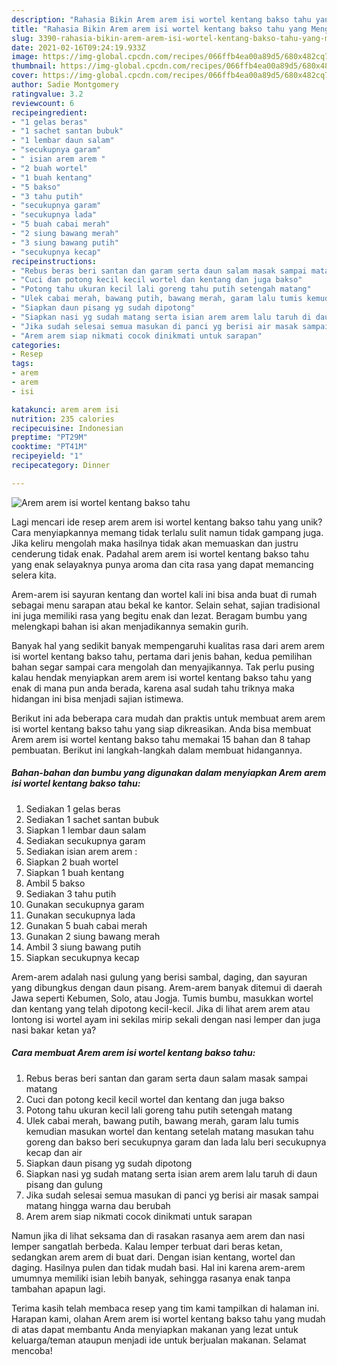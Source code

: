 ```yaml
---
description: "Rahasia Bikin Arem arem isi wortel kentang bakso tahu yang Menggugah Selera"
title: "Rahasia Bikin Arem arem isi wortel kentang bakso tahu yang Menggugah Selera"
slug: 3390-rahasia-bikin-arem-arem-isi-wortel-kentang-bakso-tahu-yang-menggugah-selera
date: 2021-02-16T09:24:19.933Z
image: https://img-global.cpcdn.com/recipes/066ffb4ea00a89d5/680x482cq70/arem-arem-isi-wortel-kentang-bakso-tahu-foto-resep-utama.jpg
thumbnail: https://img-global.cpcdn.com/recipes/066ffb4ea00a89d5/680x482cq70/arem-arem-isi-wortel-kentang-bakso-tahu-foto-resep-utama.jpg
cover: https://img-global.cpcdn.com/recipes/066ffb4ea00a89d5/680x482cq70/arem-arem-isi-wortel-kentang-bakso-tahu-foto-resep-utama.jpg
author: Sadie Montgomery
ratingvalue: 3.2
reviewcount: 6
recipeingredient:
- "1 gelas beras"
- "1 sachet santan bubuk"
- "1 lembar daun salam"
- "secukupnya garam"
- " isian arem arem "
- "2 buah wortel"
- "1 buah kentang"
- "5 bakso"
- "3 tahu putih"
- "secukupnya garam"
- "secukupnya lada"
- "5 buah cabai merah"
- "2 siung bawang merah"
- "3 siung bawang putih"
- "secukupnya kecap"
recipeinstructions:
- "Rebus beras beri santan dan garam serta daun salam masak sampai matang"
- "Cuci dan potong kecil kecil wortel dan kentang dan juga bakso"
- "Potong tahu ukuran kecil lali goreng tahu putih setengah matang"
- "Ulek cabai merah, bawang putih, bawang merah, garam lalu tumis kemudian masukan wortel dan kentang setelah matang masukan tahu goreng dan bakso beri secukupnya garam dan lada lalu beri secukupnya kecap dan air"
- "Siapkan daun pisang yg sudah dipotong"
- "Siapkan nasi yg sudah matang serta isian arem arem lalu taruh di daun pisang dan gulung"
- "Jika sudah selesai semua masukan di panci yg berisi air masak sampai matang hingga warna dau berubah"
- "Arem arem siap nikmati cocok dinikmati untuk sarapan"
categories:
- Resep
tags:
- arem
- arem
- isi

katakunci: arem arem isi 
nutrition: 235 calories
recipecuisine: Indonesian
preptime: "PT29M"
cooktime: "PT41M"
recipeyield: "1"
recipecategory: Dinner

---
```



![Arem arem isi wortel kentang bakso tahu](https://img-global.cpcdn.com/recipes/066ffb4ea00a89d5/680x482cq70/arem-arem-isi-wortel-kentang-bakso-tahu-foto-resep-utama.jpg)

Lagi mencari ide resep arem arem isi wortel kentang bakso tahu yang unik? Cara menyiapkannya memang tidak terlalu sulit namun tidak gampang juga. Jika keliru mengolah maka hasilnya tidak akan memuaskan dan justru cenderung tidak enak. Padahal arem arem isi wortel kentang bakso tahu yang enak selayaknya punya aroma dan cita rasa yang dapat memancing selera kita.

Arem-arem isi sayuran kentang dan wortel kali ini bisa anda buat di rumah sebagai menu sarapan atau bekal ke kantor. Selain sehat, sajian tradisional ini juga memiliki rasa yang begitu enak dan lezat. Beragam bumbu yang melengkapi bahan isi akan menjadikannya semakin gurih.

Banyak hal yang sedikit banyak mempengaruhi kualitas rasa dari arem arem isi wortel kentang bakso tahu, pertama dari jenis bahan, kedua pemilihan bahan segar sampai cara mengolah dan menyajikannya. Tak perlu pusing kalau hendak menyiapkan arem arem isi wortel kentang bakso tahu yang enak di mana pun anda berada, karena asal sudah tahu triknya maka hidangan ini bisa menjadi sajian istimewa.


Berikut ini ada beberapa cara mudah dan praktis untuk membuat arem arem isi wortel kentang bakso tahu yang siap dikreasikan. Anda bisa membuat Arem arem isi wortel kentang bakso tahu memakai 15 bahan dan 8 tahap pembuatan. Berikut ini langkah-langkah dalam membuat hidangannya.

<!--inarticleads1-->

##### Bahan-bahan dan bumbu yang digunakan dalam menyiapkan Arem arem isi wortel kentang bakso tahu:

1. Sediakan 1 gelas beras
1. Sediakan 1 sachet santan bubuk
1. Siapkan 1 lembar daun salam
1. Sediakan secukupnya garam
1. Sediakan  isian arem arem :
1. Siapkan 2 buah wortel
1. Siapkan 1 buah kentang
1. Ambil 5 bakso
1. Sediakan 3 tahu putih
1. Gunakan secukupnya garam
1. Gunakan secukupnya lada
1. Gunakan 5 buah cabai merah
1. Gunakan 2 siung bawang merah
1. Ambil 3 siung bawang putih
1. Siapkan secukupnya kecap


Arem-arem adalah nasi gulung yang berisi sambal, daging, dan sayuran yang dibungkus dengan daun pisang. Arem-arem banyak ditemui di daerah Jawa seperti Kebumen, Solo, atau Jogja. Tumis bumbu, masukkan wortel dan kentang yang telah dipotong kecil-kecil. Jika di lihat arem arem atau lontong isi wortel ayam ini sekilas mirip sekali dengan nasi lemper dan juga nasi bakar ketan ya? 

<!--inarticleads2-->

##### Cara membuat Arem arem isi wortel kentang bakso tahu:

1. Rebus beras beri santan dan garam serta daun salam masak sampai matang
1. Cuci dan potong kecil kecil wortel dan kentang dan juga bakso
1. Potong tahu ukuran kecil lali goreng tahu putih setengah matang
1. Ulek cabai merah, bawang putih, bawang merah, garam lalu tumis kemudian masukan wortel dan kentang setelah matang masukan tahu goreng dan bakso beri secukupnya garam dan lada lalu beri secukupnya kecap dan air
1. Siapkan daun pisang yg sudah dipotong
1. Siapkan nasi yg sudah matang serta isian arem arem lalu taruh di daun pisang dan gulung
1. Jika sudah selesai semua masukan di panci yg berisi air masak sampai matang hingga warna dau berubah
1. Arem arem siap nikmati cocok dinikmati untuk sarapan


Namun jika di lihat seksama dan di rasakan rasanya aem arem dan nasi lemper sangatlah berbeda. Kalau lemper terbuat dari beras ketan, sedangkan arem arem di buat dari. Dengan isian kentang, wortel dan daging. Hasilnya pulen dan tidak mudah basi. Hal ini karena arem-arem umumnya memiliki isian lebih banyak, sehingga rasanya enak tanpa tambahan apapun lagi. 

Terima kasih telah membaca resep yang tim kami tampilkan di halaman ini. Harapan kami, olahan Arem arem isi wortel kentang bakso tahu yang mudah di atas dapat membantu Anda menyiapkan makanan yang lezat untuk keluarga/teman ataupun menjadi ide untuk berjualan makanan. Selamat mencoba!
